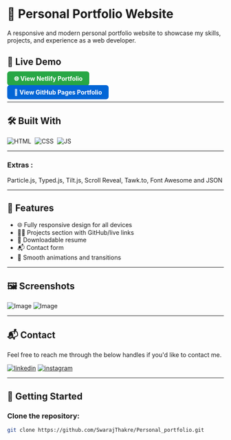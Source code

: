 # 💼 Personal Portfolio Website

A responsive and modern personal portfolio website to showcase my skills, projects, and experience as a web developer.

## 🔗 Live Demo

<p>
  <a href="https://swarajthakre26.netlify.app/" target="_blank" style="padding: 8px 16px; background-color: #28a745; color: white; border-radius: 6px; text-decoration: none; font-weight: bold;">
    🌐 View Netlify Portfolio
  </a>
</p>

<p>
  <a href="https://swarajthakre.github.io/Personal_portfolio/" target="_blank" style="padding: 8px 16px; background-color: #0366d6; color: white; border-radius: 6px; text-decoration: none; font-weight: bold;">
    🔗 View GitHub Pages Portfolio
  </a>
</p>


---

## 🛠️ Built With

![HTML](https://img.shields.io/badge/html5%20-%23E34F26.svg?&style=for-the-badge&logo=html5&logoColor=white)&nbsp;
![CSS](https://img.shields.io/badge/css3%20-%231572B6.svg?&style=for-the-badge&logo=css3&logoColor=white)&nbsp;
![JS](https://img.shields.io/badge/javascript%20-%23323330.svg?&style=for-the-badge&logo=javascript&logoColor=%23F7DF1E)

---


### Extras : 
Particle.js, Typed.js, Tilt.js, Scroll Reveal, Tawk.to, Font Awesome and JSON


---

## 📁 Features

- 🌐 Fully responsive design for all devices  
- 🧑‍💻 Projects section with GitHub/live links  
- 📄 Downloadable resume  
- 📬 Contact form  
- 🎨 Smooth animations and transitions

---

## 🖼️ Screenshots

![Image](https://github.com/user-attachments/assets/4b929ec3-f226-4c46-a5f7-f368565532b7)
![Image](https://github.com/user-attachments/assets/d21ff0e1-46a9-407e-af85-4396bcced6fe)

---

<h2>📬 Contact</h2>

Feel free to reach me through the below handles if you'd like to contact me.

[![linkedin](https://img.shields.io/badge/LinkedIn-0077B5?style=for-the-badge&logo=linkedin&logoColor=white)](https://www.linkedin.com/in/swaraj-thakre2629/)
[![instagram](https://img.shields.io/badge/Instagram-E4405F?style=for-the-badge&logo=instagram&logoColor=white)](https://www.instagram.com/dollar_thakre26/)

---

## 🚀 Getting Started

### Clone the repository:

```bash
git clone https://github.com/SwarajThakre/Personal_portfolio.git

